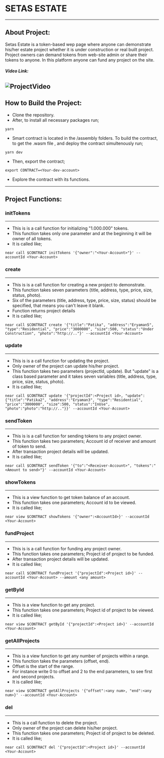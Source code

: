 # SETAS ESTATE

---
## About Project:
Setas Estate is a token-based wep page where anyone can demonstrate his/her estate project whether it is under construction or real built project. Project owners can demand tokens from web-site admin or share their tokens to anyone. In this platform anyone can fund any project on the site.

##### Video Link: 
![ProjectVideo](https://www.loom.com/share/d8bdf57690c54fd4b05837676d6cdd69)
---
## How to Build the Project:

* Clone the repository.
* After, to install all necessary packages run;
```
yarn
```

* Smart contract is located in the /assembly folders. To build the contract, to get the .wasm file , and deploy the contract simultenously run;
```
yarn dev
```

* Then, export the contract;
``` 
export CONTRACT=<Your-dev-account>
```

* Explore the contract with its functions.
---
## Project Functions:

### initTokens
---
* This is is a call function for initializing "1.000.000" tokens.
* This function takes only one parameter and at the beginning it will be owner of all tokens.
* It is called like;
```
near call $CONTRACT initTokens '{"owner":"<Your-Account>"}' --accountId <Your-Account>
```
### create
---
* This is is a call function for creating a new project to demonstrate.
* This function takes seven parameters (title, address, type, price, size, status, photo).
* Six of the parameters (title, address, type, price, size, status) should be specified, that means you can't leave it blank.
* Function returns project details
* It is called like;
```
near call $CONTRACT create '{"title":"Patika", "address":"Eryaman5", "type":"Residential", "price":"3000000", "size":500, "status":"Under Construction", "photo":"http://.."}' --accountId <Your-Account>
```
### update
---
* This is is a call function for updating the project.
* Only owner of the project can update his/her project.
* This function takes two parameters (projectId, update). But "update" is a class based parameter and it takes seven variables (title, address, type, price, size, status, photo).
* It is called like;
```
near call $CONTRACT update '{"projectId":<Project id>, "update":{"title":"Patika2", "address":"Eryaman3", "type":"Residential", "price":"3000000", "size":500, "status":"InUse", "photo":"photo":"http://.."}}' --accountId <Your-Account>
```

### sendToken
---
* This is is a call function for sending tokens to any project owner.
* This function takes two parameters; Account id of receiver and amount of token to send.
* After transaction project details will be updated.
* It is called like;
```
near call $CONTRACT sendToken '{"to":"<Receiver-Account>", "tokens":"<Amount to send>"}' --accountId <Your-Account>
```
### showTokens
---
* This is a view function to get token balance of an account.
* This function takes one parameters; Account id to be viewed.
* It is called like;
```
near view $CONTRACT showTokens '{"owner":<AccountId>}' --accountId <Your-Account>
```

### fundProject
---
* This is is a call function for funding any project owner.
* This function takes one parameters; Project id of project to be funded.
* After transaction project details will be updated.
* It is called like;
```
near call $CONTRACT fundProject '{"projectId":<Project id>}' --accountId <Your-Account> --amount <any amount>
```
### getById
---
* This is a view function to get any project.
* This function takes one parameters; Project id of project to be viewed.
* It is called like;
```
near view $CONTRACT getById '{"projectId":<Project id>}' --accountId <Your-Account>
```
### getAllProjects
---
* This is a view function to get any number of projects within a range.
* This function takes the parameters (offset, end).
* Offset is the start of the range.
* For instance write 0 to offset and 2 to the end parameters, to see first and second projects.
* It is called like;
```
near view $CONTRACT getAllProjects '{"offset":<any num>, "end":<any num>}' --accountId <Your-Account>
```

### del
---
* This is a call function to delete the project.
* Only owner of the project can delete his/her project.
* This function takes one parameters; Project id of project to be deleted.
* It is called like;
```
near call $CONTRACT del '{"projectId":<Project id>}' --accountId <Your-Account>
```

